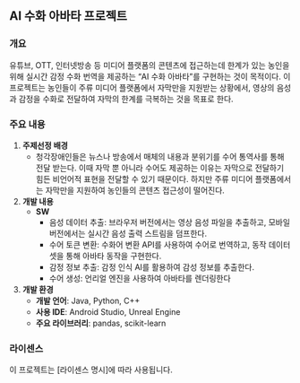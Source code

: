 ##  AI 수화 아바타 프로젝트

### 개요

유튜브, OTT, 인터넷방송 등 미디어 플랫폼의 콘텐츠에 접근하는데 한계가 있는 농인을 위해 실시간 감정 수화 번역을 제공하는 “AI 수화 아바타”를 구현하는 것이 목적이다.
이 프로젝트는 농인들이 주류 미디어 플랫폼에서 자막만을 지원받는 상황에서, 영상의 음성과 감정을 수화로 전달하여 자막의 한계를 극복하는 것을 목표로 한다.

### 주요 내용

1. **주제선정 배경**
    - 청각장애인들은 뉴스나 방송에서 매체의 내용과 분위기를 수어 통역사를 통해 전달 받는다. 이때 자막 뿐 아니라 수어도 제공하는 이유는 자막으로 전달하기 힘든 비언어적 표현을 전달할 수 있기 때문이다. 하지만 주류 미디어 플랫폼에서는 자막만을 지원하여 농인들의 콘텐츠 접근성이 떨어진다.
2. **개발 내용**
    - **SW**
        - 음성 데이터 추출: 브라우저 버전에서는 영상 음성 파일을 추출하고, 모바일 버전에서는 실시간 음성 출력 스트림을 덤프한다.
        - 수어 토큰 변환: 수화어 변환 API를 사용하여 수어로 번역하고, 동작 데이터셋을 통해 아바타 동작을 구현한다.
        - 감정 정보 추출: 감정 인식 AI를 활용하여 감성 정보를 추출한다.
        - 수어 생성: 언리얼 엔진을 사용하여 아바타를 렌더링한다
3. **개발 환경**
    - **개발 언어**: Java, Python, C++
    - **사용 IDE**: Android Studio, Unreal Engine
    - **주요 라이브러리**: pandas, scikit-learn


### 라이센스

이 프로젝트는 [라이센스 명시]에 따라 사용됩니다.
